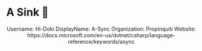 # A Sink 🛁

<p align=center>
  Username: Hi-Doki
  DisplayName: A-Sync
  Organization: Propinquiti
  Website: https://docs.microsoft.com/en-us/dotnet/csharp/language-reference/keywords/async
</p>
